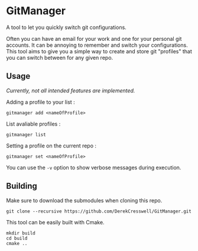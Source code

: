 # GitManager

A tool to let you quickly switch git configurations.

Often you can have an email for your work and one for your personal git accounts. It can be annoying to remember and switch your configurations.
This tool aims to give you a simple way to create and store git "profiles" that you can switch between for any given repo.

## Usage

*Currently, not all intended features are implemented.*

Adding a profile to your list :

```
gitmanager add <nameOfProfile>
```

List avaliable profiles :

```
gitmanager list
```

Setting a profile on the current repo :

```
gitmanager set <nameOfProfile>
```

You can use the `-v` option to show verbose messages during execution.

## Building

Make sure to download the submodules when cloning this repo.

```
git clone --recursive https://github.com/DerekCresswell/GitManager.git
```

This tool can be easily built with Cmake.

```
mkdir build
cd build
cmake ..
```

